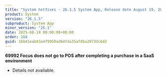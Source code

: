 ```yaml
---
title: "System hotfixes - 26.1.5 System App, Release date August 19, 2025 - Hotfixes"
product: System
version: "26.1.5"
subproduct: System App
minor_version: "26.1"
date: 2025-08-19 00:00:00+00:00
order: 108
guid: 16841eab83a4f9950ad84fda35af8ba2973dc6d2
---
```


<div><strong>69992 Focus does not go to POS after completing a purchase in a SaaS environment</strong>
<ul><li>Details not available.</li></ul></div>
